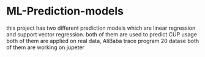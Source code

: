 # ML-Prediction-models
this project has two different prediction models which are linear regression and support vector regression.
both of them are used to predict CUP usage
both of them are applied on real data, AliBaba trace program 20 datase
both of them are working on jupeter
